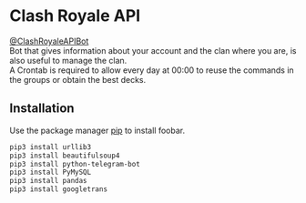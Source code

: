 # Clash Royale API

[@ClashRoyaleAPIBot](https://t.me/ClashRoyaleAPIBot)\
Bot that gives information about your account and the clan where you are, is also useful to manage the clan.\
A Crontab is required to allow every day at 00:00 to reuse the commands in the groups or obtain the best decks.

## Installation

Use the package manager [pip](https://pip.pypa.io/en/stable/) to install foobar.

```bash
pip3 install urllib3
pip3 install beautifulsoup4
pip3 install python-telegram-bot
pip3 install PyMySQL
pip3 install pandas
pip3 install googletrans
```